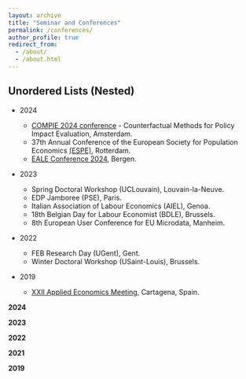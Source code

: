 ```yaml
---
layout: archive
title: "Seminar and Conferences"
permalink: /conferences/
author_profile: true
redirect_from:
  - /about/
  - /about.html
---
```


## Unordered Lists (Nested)

  * 2024 
    * [COMPIE 2024 conference](https://editorialexpress.com/conference/COMPIE2024/program/COMPIE2024.html) - Counterfactual Methods for Policy Impact Evaluation, Amsterdam.
    * 37th Annual Conference of the European Society for Population Economics [(ESPE)](https://espe2024rotterdam.github.io/espewebsite/Program%20Detailed%20(Parallel%20Sessions).pdf), Rotterdam.
    * [EALE Conference 2024](https://www.eventure-online.com/eventure/login.form?Uaf8ff51d-3d50-43b9-aee4-9c4fd61f2ee8), Bergen.
  * 2023
    * Spring Doctoral Workshop (UCLouvain), Louvain-la-Neuve.
    * EDP Jamboree (PSE), Paris.
    * Italian Association of Labour Economics (AIEL), Genoa.
    * 18th Belgian Day for Labour Economist (BDLE), Brussels.
    * 8th European User Conference for EU Microdata, Manheim.

  * 2022
    * FEB Research Day (UGent), Gent.
    * Winter Doctoral Workshop (USaint-Louis), Brussels.
  * 2019
    * [XXII Applied Economics Meeting](https://alde.es/wp-content/uploads/2019/05/Academic-programme-EEA-2019-definitive-version.pdf), Cartagena, Spain.


**2024**

**2023**

**2022**

**2021**

**2019**


